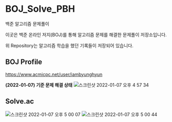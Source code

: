 # BOJ_Solve_PBH
백준 알고리즘 문제풀이

이곳은 백준 온라인 저지(BOJ)를 통해 알고리즘 문제를 해결한 문제풀이 저장소입니다.

위 Repository는 알고리즘 학습을 했던 기록들이 저장되어 있습니다.

## BOJ Profile
https://www.acmicpc.net/user/iambyunghyun


**(2022-01-07) 기준 문제 해결 상태**
![스크린샷 2022-01-07 오후 4 57 34](https://user-images.githubusercontent.com/73048180/148511217-1a3bc35c-fa7e-4c0d-8bc8-b9b3358012ab.png)


## Solve.ac
![스크린샷 2022-01-07 오후 5 00 07](https://user-images.githubusercontent.com/73048180/148511498-e10b9628-9bd3-4335-b137-20c0d464a452.png)
![스크린샷 2022-01-07 오후 5 00 44](https://user-images.githubusercontent.com/73048180/148511571-a677e13c-0879-4fba-93c4-90c52b73fbfd.png)
